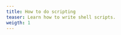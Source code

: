 ```yaml
---
title: How to do scripting
teaser: Learn how to write shell scripts.
weigth: 1
---
```


<Scripting page>

